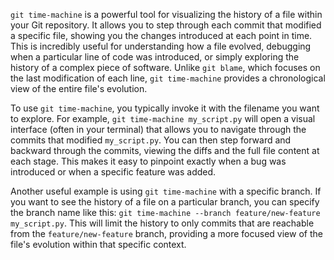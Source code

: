 `git time-machine` is a powerful tool for visualizing the history of a file within your Git repository. It allows you to step through each commit that modified a specific file, showing you the changes introduced at each point in time. This is incredibly useful for understanding how a file evolved, debugging when a particular line of code was introduced, or simply exploring the history of a complex piece of software. Unlike `git blame`, which focuses on the last modification of each line, `git time-machine` provides a chronological view of the entire file's evolution.

To use `git time-machine`, you typically invoke it with the filename you want to explore. For example, `git time-machine my_script.py` will open a visual interface (often in your terminal) that allows you to navigate through the commits that modified `my_script.py`. You can then step forward and backward through the commits, viewing the diffs and the full file content at each stage. This makes it easy to pinpoint exactly when a bug was introduced or when a specific feature was added.

Another useful example is using `git time-machine` with a specific branch. If you want to see the history of a file on a particular branch, you can specify the branch name like this: `git time-machine --branch feature/new-feature my_script.py`. This will limit the history to only commits that are reachable from the `feature/new-feature` branch, providing a more focused view of the file's evolution within that specific context.